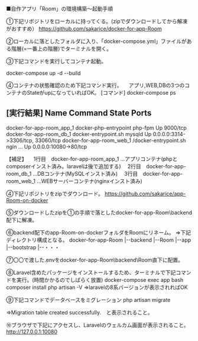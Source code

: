 ■自作アプリ「Room」の環境構築～起動手順


①下記リポジトリをローカルに持ってくる。(zipでダウンロードしてから解凍がおすすめ）
https://github.com/sakarice/docker-for-app-Room

②ローカルに落としたフォルダに入り、「docker-compose.yml」ファイルがある階層(=一番上の階層)でターミナルを開く。

③下記コマンドを実行してコンテナ起動。

docker-compose up -d --build


④コンテナの状態確認のため下記コマンド実行。
　アプリ,WEB,DBの3つのコンテナのStateがupになっていればOK。
[コマンド]
docker-compose ps

[実行結果]
          Name                         Command               State                 Ports
------------------------------------------------------------------------------------------------------
docker-for-app-room_app_1   docker-php-entrypoint php-fpm    Up      9000/tcp
docker-for-app-room_db_1    docker-entrypoint.sh mysqld      Up      0.0.0.0:3314->3306/tcp, 33060/tcp
docker-for-app-room_web_1   /docker-entrypoint.sh ngin ...   Up      0.0.0.0:10080->80/tcp


【補足】
　1行目　docker-for-app-room_app_1	…アプリコンテナ(phpとcomposerインスト済み。laravelは後で追加する)
　2行目　docker-for-app-room_db_1	…DBコンテナ(MySQLインスト済み)
　3行目　docker-for-app-room_web_1	…WEBサーバーコンテナ(nginxインスト済み)


④下記リポジトリをzipでダウンロード。
https://github.com/sakarice/app-Room-on-docker

⑤ダウンロードしたzipを①の手順で落としたdocker-for-app-Room\backend配下に解凍。

⑥backend配下のapp-Room-on-dockerフォルダをRoomにリネーム。
⇒下記ディレクトリ構成となる。
docker-for-app-Room
 |--backend
     |--Room
         |--app
         |--bootstrap
         |--・・・

⑦〇〇で渡した.envをdocker-for-app-Room\backend\Room直下に配置。


⑧Laravel含めたパッケージをインストールするため、ターミナルで下記コマンドを実行。(時間かかるのでしばらく放置)
docker-compose exec app bash
composer install
php artisan -V
⇒laravelの8系バージョンが表示されればOK

⑨下記コマンドでデータベースをミグレーション
php artisan migrate

⇒Migration table created successfully.　と表示されること。

⑩ブラウザで下記にアクセスし、Laravelのウェルカム画面が表示されること。
http://127.0.0.1:10080




